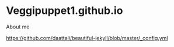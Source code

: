 # Veggipuppet1.github.io
About me

<!-- start server locally with `bundle exec jekyll serve --livereload` -->

https://github.com/daattali/beautiful-jekyll/blob/master/_config.yml